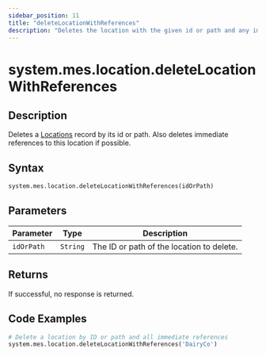 ```yaml
---
sidebar_position: 11
title: "deleteLocationWithReferences"
description: "Deletes the location with the given id or path and any immediate references to this location if possible."
---
```


# system.mes.location.deleteLocationWithReferences

## Description

Deletes a [Locations](../../data-model/location-model/location) record by its id or path. 
Also deletes immediate references to this location if possible.

## Syntax
```python
system.mes.location.deleteLocationWithReferences(idOrPath)
```

## Parameters

| Parameter  | Type     | Description                               |
|------------|----------|-------------------------------------------|
| `idOrPath` | `String` | The ID or path of the location to delete. |

## Returns

If successful, no response is returned.

## Code Examples

```python
# Delete a location by ID or path and all immediate references
system.mes.location.deleteLocationWithReferences('DairyCo')
```
